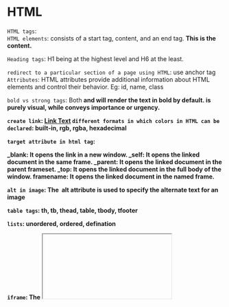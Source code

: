 # HTML
`HTML tags`: <b> </b>  
`HTML elements`: consists of a start tag, content, and an end tag. <b>This is the content.</b>

`Heading tags`: H1 being at the highest level and H6 at the least.

`redirect to a particular section of a page using HTML`: use anchor tag 
`Attributes`: HTML attributes provide additional information about HTML elements and control their behavior. Eg: id, name, class

`bold vs strong tags`: 
Both <b> and <strong> will render the text in bold by default.
<b> is purely visual, while <strong> conveys importance or urgency.

`create link`: <a href="url">Link Text<a>
`different formats in which colors in HTML can be declared`: built-in, rgb, rgba, hexadecimal

`target attribute in html tag`: <link target="_blank|_self|_parent|_top|framename">

_blank: It opens the link in a new window.
_self: It opens the linked document in the same frame.
_parent: It opens the linked document in the parent frameset.
_top: It opens the linked document in the full body of the window.
framename: It opens the linked document in the named frame.

`alt in image`: The <img> alt attribute is used to specify the alternate text for an image

`table tags`: th, tb, thead, table, tbody, tfooter

`lists`: unordered, ordered, defination

`iframe`: The <iframe> element is still supported and used to embed another HTML document within a current HTML page. src, width, height, title
`embeded`: The <embed> tag in HTML is used for embedding external applications which are generally multimedia content like audio or video into an HTML document. height, src, width, type

`meta tag`: <meta> tags do not display content; they only provide metadata. They help with SEO. Placed inside the head tag

`HTML layout`: 
`Semantic tags`: have meaningful names and clearly describes its meaning to both the browser and the developer.
Eg: header, nav, main, section, article, aside

`HTML entities`: HTML entities are special codes used to display reserved characters, symbols, or invisible characters in HTML documents. 

`non-semantic `: div, span

`void elements`: The elements that only have start tags and do not contain any content within it, these elements are called Void Elements
`changing inline to block`: display: block
`Container vs Empty tags`: 
The Container tags are generally divided into three parts, i.e., the opening tag, content(which will display on the browser), and closing tag.
Eg: html, head, body
The Empty Tags that do not contain any closing tags are known as empty tags. Eg: br, link, img

`media element tags`: audio, video, source

`inline block inline-block`

1. Inline
Definition: Inline elements are displayed in line with the text or other inline elements, without starting on a new line. They only take up as much width as necessary and do not break the flow of the content.
Examples: <span>, <a>, <strong>, <em>, <img>.
Behavior:
Does not start on a new line.
Only takes up as much width as the content.
Cannot have width and height set explicitly.
Margins and paddings only apply horizontally; vertical margins and paddings do not affect the surrounding layout.

2. Block
Definition: Block elements are displayed as blocks, occupying the full width of their parent container, and always start on a new line.
Examples: <div>, <p>, <h1>, <ul>, <li>.
Behavior:
Starts on a new line, pushing other content below.
Takes up the full available width of its parent by default.
Can have width, height, margins, and padding set explicitly.
Margins and padding affect both the vertical and horizontal layout.

3. Inline-Block
Definition: Inline-block elements combine characteristics of both inline and block elements. They flow inline with other elements but behave like block elements, meaning you can set width, height, padding, and margins.
Examples: Commonly used with <span>, <button>, <input>, and <img> when their behavior is altered via CSS.
Behavior:
Does not start on a new line; flows inline with other content.
Respects the width and height properties, unlike inline elements.
Margins and padding affect both vertical and horizontal positioning.

`div vs span`: div: block  span: inline, used to attach css to small section
`How can we create a nested webpage in HTML?`: iframe, embeded tag


# CSS(https://www.geeksforgeeks.org/css-interview-questions-and-answers/)

`selectors` in css

        Universal Selector(*)
            Selects all elements in the document.

        Element Selector
            p {
                color: blue;
            }

        class Selector(.)
        id selector(#)
        descendant selector ('')
        child selector (>)  

        Grouping Selector (Selector1, Selector2)
        h1, h2, h3 {
            font-family: Arial, sans-serif;
        }

        Pseudo-classes 
        a:hover {
            color: red; /* Applies when hovering over a link */
        }

        `child selector example`

        <div>
            <p>Selected by child selector</p>
            <section>
                <p>Not selected by child selector</p>
            </section>
        </div>

        div > p {
            color: red;
        }
        Only the first <p> inside the <div> is selected because it is a direct child. The second <p> is not selected because it is nested inside the <section>.

        `descendant selector example`
        <div>
            <p>Selected by descendant selector</p>
            <section>
                <p>Also selected by descendant selector</p>
            </section>
        </div>

        div p {
            color: blue;
        }

        Both <p> elements inside the <div> will be selected, even though the second <p> is nested within a <section>.


`rgba`(red green blue )
A (Alpha) which specifies the transparency of elements. The value of alpha lies between 0.0 to 1.0 where 0.0. represents fully transparent and 1.0 represents not transparent.

`margin vs border`
Margin is used to create space around elements and padding is used to create space around elements inside the border.


`CSS box model`
The CSS box model is a container that contains multiple properties including borders, margin, padding, and the content itself.
Box-Model has multiple properties in CSS. Some of them are given below:

borders
margins
padding
Content

`CSS overflow`
The CSS overflow controls the big content. It tells whether to clip content or to add scroll bars. The overflow contains the following property:

visible
hidden
scroll
auto
1. Visible: The content is not clipped and is visible outside the element box.

2. Hidden: The overflow is clipped and the rest of the content is invisible.

3. Scroll: The overflow is clipped but a scrollbar is added to see the rest of the content. The scrollbar can be horizontal or vertical.

4. Auto: It automatically adds a scrollbar whenever it is required.

Overflow-x and Overflow-y: This property specifies how to change the overflow of elements. x deals with horizontal edges and y deals with vertical edges.

`CSS positioning`(Read from the question gfg)

# JAVASCRIPT                                                                  

Data Types 
    Primitive: boolean string 
    Non Primitive Objects      


`Hoisting`: Hoisting is a JavaScript mechanism where variables, function declarations and classes are moved to the top of their scope before code execution. 

function hoisitng is done completely 
greet() // hii output

function greet() {
    console.log('hii')
}


variable hoisting returns undefined in case of var and refrenceError in case of let and const

greet()
function greet() {
    console.log('firstName') // undefined
    var firstName = 'manav';
    console.log('lastname') // throws Error Refrence Error
    let lastName = 'bansal'
}

== vs === : Type checking in JS

if("0" == false ) return true  // True as 0 will coreced to false implicit corion
if("0" === false ) return true  // False Strict checking

`coercion`: Implict conversion of one data type to another
String coercion: 3 + "3" = "33" (Number value is automatically changed to string type)

Implicit Coercion: 3 + "3" = "33" (Number value is automatically changed to string type)
Explicit Coercion:Number(), a.toString() // methods for explicit coericion 

`statically or Dynamically`: 
JS is a Dynamically typed language means the variable type is checked during run time 

pass by value vs pass by refernce

`IIFE`: IIFE (Immediately Invoked Function Expression) is a JavaScript function that runs as soon as it is defined. The signature of it would be as below,

(function () {
  // logic here
})();


`HOF`: Functions which takes another function as argument or return a function as output  
First Class Functions: If a function can be treated as a argument, variable or can be returned from a function

`this`: this keyowrd refers to the object that the function is a part of


the value of this changes based on where and hoe its used

- this refers to the object that the method is called on

const child = {
    name: 'manav',
    age: 18,
    yourBio = () => {
        console.log(`my name is ${this.name} and age is ${this.age}`) // inside the obj this refers to the child
    }
}

child.yourBio();

- this refres to the window object in global context

console.log(this)

- this refers to the global context inside simple function

function fun(){
    console.log(this)
}

- this refers to the instance inside the constructor
- Arraow function don't have there own this. Instead they inherit this from the surronding context in which they are defined. This is called lexical scooping.
- Inside classes this refres to the instance of the class

there are basically three values of this 

global context
object itself
surronding this 


If you're running this in strict mode ('use strict'), this at the top level of a module will be undefined. Otherwise, it should point to the window object in a browser environment.

Examples: 

1. const obj = {
    name: "manav",
    takeSelfie: function() {
        console.log(this.name)
    }
}

obj.takeSelfie() // manav

2. console.log(this) // Global context

3. function greet() {
    console.log(this)
}

greet() // the global object


`call apply bind`
Call: The call() method invokes a function with a given this value and arguments provided one by one
Apply: Invokes the function with a given this value and allows you to pass in arguments as an array
Bind: returns a new function, allowing you to pass any number of arguments


`Rest vs spread operator`:  

The rest operator collects multiple elements and condenses them into a single array or object
function a(...numbers){
    console.log(numbers)
}

a(1, 2, 3, 4)


Spread operator
The spread operator expands or spreads elements from an array, object, or iterable into individual elements

const arr1 = [1, 2, 3];
const arr2 = [4, 5, 6];
const combined = [...arr1, ...arr2];
console.log(combined); // Output: [1, 2, 3, 4, 5, 6]

# call_apply_bind

const obj = {
    name: 'manav',
    type: 'human'
}

function greet(msg){
    console.log(`Hii ${this.name} `, msg)
}
greet.`call`(obj, 'later')
greet.`apply`(obj, ['later'])
const newGreet = greet.`bind`(obj)
newGreet('later')


`Scope and Scope chain`

`Closures`: A closure is the combination of a function bundled(enclosed) together with its lexical environment within which that function was declared. i.e, It is an inner function that has access to the outer or enclosing function’s variables, functions and other data even after the outer function has finished its execution.

var let const

arrow functions
`promises`: Its an object representing eventual completion or failure of an async operation.   
callback
Dead Temporal Zone
Strict Mode

`Cookie`: A cookie is a piece of data that is stored on your computer to be accessed by your browser.
Akshay Saini notes

`Slice`: Slice method doesn't mutate the original array but it returns the subset as a new array.
`Splice`: Splice method modifies the original array and returns the deleted array.

Callback Hell

setTimeout(()=>{

}, 1000)

function fun(){

}

Inversion of Control: When we pass a function inside another function we are giving the control of that function to some another function and that can be really dangerous

api.createOrder(cart, function (){
    api.payment(function (){
        api.showPaymentPage()
    })
})

Removing callback hell

createOrder(cart)
.then((orderId)=> return proceedToPayment())
.then((paymentInfo)=> return showOrderSummary())
.then((balanceInfo)=> return showbalanceInfo())
.catch(()=>)


Creating a promise

return new Promise(function(resolve, reject){

})

async
async functions always returns a promise (either you return a promise or async will wrap return statement inside promise and return it) 

function getData() {
    setTimeout(()=> {
        return new Promise((res olve, reject)=>{
            resolve("resolved")
        })
    }, 100000)
}

function getData2() {
    setTimeout(()=>{
        return new Promise((resolve, reject)=>{
            resolve("resolved")
        })
    }, 200000)
}

async getDat(){
    const val1 = await getData()
    console.log(val1)
    const val2 = await getData2()
    console.log(val2)
}

after 10 sec first result
then after 10 sec second result

`Promise.all([])`

Promise.all is used to execute multiple promises concurrently and resolve them into a single promise
Returns a single promise.
Resolves only when all promises have resolved.
Rejects immediately if any promise is rejected.

# Promise.all([promise1, promise2, promise3])
  .then((results) => {
    console.log(results); // Output: [10, 20, 30]
  })
  .catch((error) => {
    console.error('One of the promises rejected:', error);
  });

# Promise.allSettled([])

Promise.allSettled is used to execute multiple promises concurrently and resolve them into a single promise that fulfills when all of the input promises have settled (either fulfilled or rejected). Unlike Promise.all, it does not reject when a promise is rejected; it waits for all promises to settle.

const promise1 = Promise.resolve(10);
const promise2 = Promise.reject('Error in promise2');
const promise3 = new Promise((resolve, reject) => {
  setTimeout(() => resolve(30), 1000); // Resolved after 1 second
});

# Promise.allSettled([promise1, promise2, promise3])
  .then((results) => {
    console.log(results);
    // Output:
    // [
    //   { status: 'fulfilled', value: 10 },
    //   { status: 'rejected', reason: 'Error in promise2' },
    //   { status: 'fulfilled', value: 30 }
    // ]
  });



Promise.race([])

# How to make object immutable 
using Object.freeze(obj)

# async vs defer

Html page parsing is done line by line whenever the page encouters script tag it starts downloading the script file and then parse code after that. 
In case of async the whenevner the html encouters async script it starts downloading it in the background and continues parsing the html when the 
script is downloaded it stops parsing immediately and executes the script file. In case of defer everything is same its just that when whole parsing is 
done then only execution of script is done

# In JavaScript, you can accept a variable number of arguments in a function using the arguments object or the rest parameter (...).

function displayArgs() {
  for (let i = 0; i < arguments.length; i++) {
    console.log(arguments[i]);
  }
}
displayArgs(1, 2, 3, 4);

function displayArgs(...args) {
  args.forEach((arg) => console.log(arg));
}
displayArgs(1, 2, 3, 4);



# Shallow cloning vs deep cloning

const userDetails = {
  name: "John Doe",
  age: 14,
  verified: false
};

const newUser = userDetails;
console.log(newUser); // {name: 'John Doe', age: 14, verified: false}

The original object is affected because objects are reference types.
This means any value you store either in the clone or original object points to the same object.
Changing the value using newUser will also change the value of userDetails


If you want to copy without reference type below are the ways to do it 
Copying using different techniques

const newUser = {...UserDetails}
const newUser = Object.assign({}, userDetails)
const newUser = JSON.parse(JSON.stringify(userDetails))


// Deep object
const userDetails = {
  name: "John Doe",
  age: 14,
  status: {
    verified: false,
  }
};

Notice that the deep object has more than one level because there is another object in the userDetails object.
A deep object can have as many levels as you want.

Note: When you use the spread operator or Object.assign() method to clone a deep object, the deeper objects will be referenced.

# Read shallow and deep clone(https://www.freecodecamp.org/news/clone-an-object-in-javascript/)

# regex

const regex = /pattern/flags;


# built in methods (https://dev.to/elpepebenitez/built-in-methods-in-javascript-4bll)
# Additional Methods: 
    Split
    join
    a.toString()

# map filter reduce

const arr = [1, 2, 3, 4];
const output = arr.map((x) => x*2 ) [2, 4, 6, 8]
const output2 = arr.filter((x) => x > 2) [3, 4]


function getSum(arr){
    let sum = 0;
    for(let i = 0; i < arr.length; i++){
        sum += arr[i]
    }
}

getSum(arr)

or

const output3 = arr.reduce((acc, curr)=>{
    acc = acc + curr
    return acc
}, 0) // 10

Reduce takes 2 arguments first is the function which has 2 params acc, curr
and second is the intial value of acc

acc is the accumulate(or behave like the sum variable above)
curr is the curr element 


# closure
function outerFunction() {
    let outerVariable = "I'm outside!";
    
    function innerFunction() {
        console.log(outerVariable);
    }
    return innerFunction;
}

const closure = outerFunction();
closure(); // Output: "I'm outside!"


# see nodejs_practice where implemented everything

# Debouncing in JavaScript
Debouncing is a technique used to control the rate at which a function is executed. It ensures that a function is only called after a certain delay has passed since the last time it was invoked. This is particularly useful for handling events like resizing, searching, or scrolling efficiently.

# Garbage collection
Memory management in JavaScript is performed automatically and invisibly to us
The main concept of memory management in JavaScript is reachability.
Simply put, “reachable” values are those that are accessible or usable somehow. They are guaranteed to be stored in memory.


function getNumbers() {
  return [1, 2, 3];
}
const firstResult = getNumbers();
const secondResult = getNumbers();
console.log(firstResult === secondResult); // false 


`Event binding` is a concept in JavaScript that allows you to attach event listeners to DOM elements so that specific
functions (event handlers) are executed when a particular event occurs 
(e.g., clicking a button, hovering over an element, pressing a key). 
Event binding is crucial for creating interactive web applications.

`event bubling`: The process of propagating from the closest element to the farthest away 
element in the DOM (Document Object Modal) is called event bubbling.

`event capturing`: the process of propagating from the farthest element to the closest 
element in the DOM is called event capturing. 

`e.stopPropogation()` to end event capturing and bubling

Document → HTML → Body → Parent Element → Target Element (`Capturing`)
Target Element (Event Handling)
Target Element → Parent Element → Body → HTML → Document (`Bubbling`)

Order of Execution(If both phases are enabled, capturing phase needs to be enabled but the bubbling is by default):

Capturing Phase happens first.
Target Phase is when the event is handled by the target element itself.
Bubbling Phase happens last, after the target phase, as the event bubbles back up.

# Javascript-refrences(https://daveceddia.com/javascript-references/)

When a variable holds one of these primitive types, you can’t modify the value itself. 
You can only reassign that variable to a new value.

The difference is subtle, but important!

Said another way, when the value inside a box is a string/number/boolean/symbol/undefined/null, 
you can’t change the value. You can only create new boxes.

This is why, for example, all of the methods on strings return a new string 
instead of modifying the string, and if you want that new value, you’ve gotta store it somewhere.


The other category is the object type.

The big difference from primitive types is that objects are mutable! 
You can change the value in the box.

# Cloning the objects: Three different ways below are

# Spread Method
let clone = { ...userDetails }

# Object.assign() Method
let clone = Object.assign({}, userDetails)

# JSON.parse() Method
let clone = JSON.parse(JSON.stringify(userDetails))

# Loadash to clone the objects 

# map vs forEach

`Return Value`:
map: Returns a new array with the results of applying the provided function.
forEach: Returns undefined and is used only for side effects.


`Chaining`:
map: Can be chained with other array methods (e.g., .filter(), .reduce()) because it returns an array.
forEach: Cannot be chained directly because it returns undefined.

# Generator function

In JavaScript, a generator is a special type of function that can pause its execution and later resume from where it left off. This is achieved using the function* syntax to define a generator function and the yield keyword to pause and resume execution.


`block scope`
Anything inside this {} is block 

var variables are function scoped, they will be stored in the global context while let and const are blocked scope
there will be a different way to store them and it will be blocked scope


{   
    
    var a = 10;
    var b = 100;
    var c = 1000;
    console.log(a) // Output: 10 shadowing in js
    console.log(b)
    console.log(c) 
}
console.log(a) // Output: 10
console.log(b) // Output: Reference error

`shadowing in JS`
    
var a = 100;
let b = 20

{
    var a = 10;
    let b = 200;
    console.log(a) // Output: 10 shadowing in js
    console.log(b) // Output: 200
}
console.log(a) // Output: 10
console.log(b) // Output: 20

we know that let and const are stored in different scope than the global scope, it is known as script scope

so there will be 3 scopes as defined below

Global scope: 
a = 10

Script scope: 
b = 20

block scope: 
b = 200

# scope hierarchy in JavaScript. The priority of scopes goes from inner-most to outer-most scope. In other words, the inner scope has more priority than the outer scope. That is why, the variables inside the function are prioritized and then when the function ends, they are gone from the memory.


# Object.create() for inheritance, using extend keyword is also for inheritance

const parent = {
    lastName: "bansal";
    motherTongue: "Punjabi"
}

const child = Object.create(parent)
child.firstName = "manav"

console.log(child.lastName) "bansal"

# Methods in Js
Object.defineProperty()

# Polyfills
A polyfill is a piece of code (usually JavaScript) that adds missing functionality to older browsers that do not support modern features.

Why Do We Need Polyfills?
1. 🌍 Cross-Browser Compatibility: Older browsers may not support ES6+ features like map, filter, reduce, Promise, etc.
2. 🏗 Backward Compatibility: Allows new JavaScript features to work in older environments.
3. 🚀 Enhances User Experience: Ensures smooth functionality across different devices.

# Polyfill Example for map

Array.prototype.myMap = function(callback){
    let result = []
    for(let i = 0; i < this.length; i++){
        result.push(callback(this[i], i, this))
    }
    return result
}

let array = [1, 2, 3, 4]
const result = array.myMap((num) => num * 2)
`console.log(result)`


# React 
# code Splitting(https://dev.to/franklin030601/code-splitting-in-react-js-4o2g)

Major features of react
    JSX (developer write Html in JS code)
    Virtual DOM
    SSR
    Unidirectional data flow
    reusable components

`Data binding`(https://www.joshwcomeau.com/react/data-binding/)
 
`Functional Components`
    Function components are the simplest way to create a component in React. They are pure JavaScript functions that take a props object as the first parameter
    and return React elements to display the output.

`Class Components`

Alternatively, you can use ES6 classes to define a component. 

`StateReact`
State of a component is an object that holds some information that may change over the lifetime of the component.
 The important point is whenever the state object changes, the component re-renders.

`Props`
Props are inputs to components. They are single values or objects containing a set of values that are passed to components on creation similar to HTML-tag attributes.


The state entity is managed by the component itself and can be updated using the setter(setState() for class components) function.
Unlike props, state can be modified by the component and is used to manage the internal state of the component.
Moreover, changes in the state trigger a re-render of the component and its children. The components cannot become reusable with the usage of state alone.

On the otherhand, props (short for "properties") are passed to a component by its parent component and are read-only, meaning that they cannot be modified by the own component itself. Also, props can be used to configure the behavior of a component and to pass data between components. The components become reusable with the usage of props.

`Virtual DOM`
The Virtual DOM (VDOM) is an in-memory representation of Real DOM

`React Fiber`
Fiber is the new reconciliation engine or reimplementation of core algorithm in React v16

`Reconciliation`
Reconciliation is the process of comparing the previous state of the DOM with the new state, identifying the differences, and updating only the necessary parts to reflect the changes. 
The diffing algorithm is a core part of this reconciliation process in React.js

`Diffing algo`

`Controlled Component`
A component in react is referred to as controlled when we let react control the component for us. 
It means that the component controls the input form, and all of its changes are completely driven by event handlers like setState().

`Uncontrolled`
Uncontrolled Components are the components that are not controlled by the React state and are handled 
by the DOM (Document Object Model). So in order to access any value that has been entered we take the help of refs.

`Controlled vs uncontrolled`
In a controlled component react, state handles all the form data, whereas, in an uncontrolled component, the HTML form element data is managed by only the DOM.
If you are using a controlled component, you are in control of your form input values. The developer can decide what to insert or not and where to insert it.

`Pure Components`
Pure components are the components which render the same output for the same state and props.
In function components, you can achieve these pure components through memoized React.memo() API wrapping around the component.
This API prevents unnecessary re-renders by comparing the previous props and new props using shallow comparison. So it will be helpful for performance optimizations.

`HOC` What When Why How
React.Memo()
A Higher-Order Component (HOC) in React is like a chef’s recipe that takes a basic ingredient (a component) and
adds special seasonings and flavors (additional props and behavior) to create a customized dish (a new component) without altering the original recipe (component).

`StateFul`
If the behaviour of a component is dependent on the state of the component then it can be termed as stateful component. 
These stateful components are either function components with hooks or class components.

`StateLess`
If the behaviour of a component is independent of its state then it can be a stateless component. You can use either a function or a class for creating stateless components.

`Key` in React
A key is a special attribute you should include when mapping over arrays to render data. Key prop helps React identify which items have changed, are added, or are removed.

Why should index not be used as key

`Functional vs Class Components`
Functional components are simple functions that accept props and return JSX. They are stateless and don't use a constructor or React lifecycle methods.

Class components are ES6 classes that extend React.Component. They have a render method, can use state, a constructor, and React lifecycle methods. They are suitable for managing state and implementing more
complex logic.

React Hooks
React Hooks are built-in functions introduced in React version 16.8 that allow developers to utilize state and lifecycle methods within functional components.

`useState()`
The useState() is a fundamental React Hook used to introduce state variables into functional components

`useEffect()`
Enables performing side effects in functional components, like data fetching or DOM manipulation.

`useContext()`
Creates shared data accessible by components in a hierarchy without passing props through each level

`useReducer`
`useMemo`
The useMemo hook in React is used for memoizing expensive calculations so that they are not unnecessarily recomputed on every render
`useCallback`
The useCallback hook in React is used to memoize callback functions, similar to how useMemo is used to memoize values.
It's particularly useful when passing callbacks to child components that rely on reference equality to avoid unnecessary re-renders.

`useRef`
The useRef is a hook that allows to directly create a reference to the DOM element in the functional component.
Unlike useState if we change a value in useRef it will not re-render the webpage

`Ref` Access and interact with DOM elements directly in react. They dont allow rerenders

`JSX`
    Syntatic sugar for react.createElement()
    Javascript XML
    javascript along with HTML

`Difference between Element and components`
    Element: Plain object describing what you want to appear on the screen <div>Login</div>
    Components:  A component can be declared in several different ways. It can be a class with a render() method or it can be defined as a function. In either case, it takes props as an input, and returns a JSX tree as the output

`Different phases in react lifecyle`
    Intializing
    Mounting: Component is first created and inserted into the DOM
    Updating: Components state and props are changed
    Unmounting: Component is removed from DOM

`Mounting` phase: 3 main lifecycle Methods
componentWillMount(): The componentWillMount() lifecycle hook is primarily used to implement server-side logic before the actual rendering happens, such as making an API call to the server.

Method is invoked right before component is rendered on the screen for the first time

componentDidMount():  All the AJAX requests and the DOM or state updation should be coded in the componentDidMount() method block.


Method is invoked right after component is rendered on the screen for the first time

`Updating`:  It is also responsible for handling user interaction and passing data within the component hierarchy. Some of the lifecycle methods falling into this category are as follows:

componentWillReceiveProps(): The method invoked immediately before the props of a mounted component get reassigned.

shouldComponentUpdate(): The method invoked before deciding whether the newly rendered props are required to be displayed on the webpage or not.

componentWillUpdate(): The method invoked immediately before the component is re-rendered after updating the states and/or properties.

componentDidUpdate(): The method invoked immediately after the component is re-rendered after updating the states and/or properties.

`Unmounting`: Unmounting is the last phase of the ReactJS component lifecycle. This phase includes those lifecycle methods which are used when a component is getting detached from the DOM container. It is also responsible for performing the required cleanup tasks. Once unmounted, a component can not be re-mounted again. 

componentWillUnmount(): The method invoked immediately before the component is removed from the DOM at last, i.e. right when the component is completely removed from the page and this shows the end of its lifecycle.


`Props Drilling`
`Context`
Context provides a way to pass data through the component tree without having to pass props down manually at every level.

In a typical React application, data is passed top-down (parent to child) via props, but such usage can be cumbersome for certain types of props (e.g. locale preference, UI theme) that are required by many components within an application. Context provides a way to share values like these between components without having to explicitly pass a prop through every level of the tree.

# Error boundaries
Error boundaries are a feature in React that allows you to catch JavaScript errors in the component tree, log those errors, and display a fallback UI instead of crashing the whole application.

`Redux`

Redux is a state management library used for predictable state management in JavaScript applications.
How Why When 

`Server Side Component` use server hooks are not supported 

SSR VS CSR
SEO

Some project to discuss about

We are currently building a new project named as multiboard kanban view. So what it basically does is that there are multiple boards around and there are items inside the board so we fetch those items on the basis of status for those items and show them on the multiboard for better user experience. Everything was running fine until we tested our code for more than 50 boards and 1000 items intially it took a lot of time to load that kanban view and later with more and more items it failed eventually. So to tackle that problem we build a our code using a npm package named as react window

If there is one thing known for being expensive when it comes to developing web pages, it’s manipulating the DOM. React itself aims to decrease the number of times we directly interact with the DOM.

The libraries we’ll discuss in this article help manipulate the DOM in a more effective way when rendering an extensive list of items. They work with the premise that items in a list that are not currently being shown to the user don’t need to exist in the DOM just yet.

List virtualization, or windowing, is a technique for improving the performance of rendering long lists by only writing the visible portion of the list to the DOM.

This works by having a small window element moving over a bigger container, which will host the items, but will only render the items that are currently visible to the user through that window. A few other items in the list, which are outside the limits of the window but are close to the upper and lower boundaries, might be rendered so that when they enter into the view, they will already be loaded into the page. This gives the user a more natural scrolling experience.

Without windowing, React has to write your entire list to the DOM before one list item is visible. So if I had 10,000 list items, I’d have to wait for React to write at least 10,000 <div />s to the DOM before the first item in that list is visible. Ouch.



# React Router
# refforwarding, examples of useRef, useCallback, useMemo, portals,
# concurrent react

# Redux

# Nodejs


Nodejs is single threaded asynchronous event driven javascript run time environmnet

package.json: configration file in which we can add scripts and have dependencies of our project
`Modules`: 
Consider modules to be the same as JavaScript libraries.
A set of functions you want to include in your application.

`Built-in Modules`

http
url
fs

`Local Modules`

When you work with Node.js, you create local modules that you load and use in your program.
const sayHello = require('./sayHello')
sayHello("Maria")

`Third-Party Modules`
npm install <name-of-package>

import modules require modules
module.export = add

`URL`: uniform resource locator

https://ww.manav.com/about?userId=1:

https: protocol(HyperText Transfer Protocol Secure) (Encrypted)
http: (not secure),
ws : (web-sockets)
www.manav.com: Domain- User Friendly Name of IP address of my server
/about: path
userId=1: query params


HTTP Method

GET: GET request is used to read/retrieve data from a web server. GET returns an HTTP status code of 200 (OK) if the data is successfully retrieved from the server.

POST: POST request is used to send data (file, form data, etc.) to the server. On successful creation, it returns an HTTP status code of 201.

PUT: A PUT request is used to modify the data on the server. It replaces the entire content at a particular location with data that is passed in the body payload. If there are no resources that match the request, it will generate one.

PATCH: PATCH is similar to PUT request, but the only difference is, it modifies a part of the data. It will only replace the content that you want to update.

DELETE: A DELETE request is used to delete the data on the server at a specified location.

HEAD: No message body

OPTIONS: what operations are available


The POST method is used to submit data to a server, the PUT method is used to replace or create a resource at a specific URL, and the PATCH method is used to apply partial modifications to a resource.

cookies
The cookies are the data stored in the user’s browser for quick access. For example, whenever we log in to any website, the server returns the access token, which can be stored in the browser’s cookie with the expiry time. So, whenever a user revisits the website, they don’t need to log in to the website repeatedly if the access token stored in the cookies has not expired

Authentications
Authentication is the process of verifying the identity of a user, ensuring they are who they claim to be. This is typically achieved through the use of credentials, such as usernames and passwords.

Authentication Best Practices

Use HTTPS: Always use HTTPS to secure data transmission between the client and server, especially when handling login credentials.
Password Hashing: Store passwords securely by hashing and salting them. Libraries like bcrypt can help with this.
Session Management: Use secure and random session tokens to manage user sessions.

libraries:

 passport.js: Passport.js is a widely-used authentication library for Node.js. It supports various authentication strategies, including local (username and password), OAuth, and OpenID
 JWT: JSON Web Tokens are a popular way to implement authentication and authorization in Node.js. Users receive a token upon login, which they include in subsequent requests

Authorization
Authorization defines what actions a user is allowed to perform after they’ve been authenticated. It involves granting or denying access to specific resources or functionality.

Role-Based Access Control (RBAC): Implement RBAC to assign roles (e.g., admin, user) to users and restrict access based on their roles.
Middleware: Use middleware functions to check a user’s permissions before granting access to a route or resource.

express middlewares:  
Middleware functions are functions that have access to the request object (req), the response object (res),

HTTP vs https: 

http is like a open postcard any one can open and read the data whereas in https its like a secured lock that can only be open with a key, https encrypts the data using ssl or tls and then the data is send from the one part to another. 
http run over port 80 and https run over port 443

`Http status messages`(https://www.w3schools.com/tags/ref_httpmessages.asp)
`Http headers`(https://www.geeksforgeeks.org/http-headers/)

There are two types of API functions in Node.js:
Asynchronous, Non-blocking functions
Synchronous, Blocking functions

Libuv its a library which has implementation of Event Loop and Thread Pool
event emitter

V8 is the name of the JavaScript engine that powers Google Chrome. It's the thing that takes our JavaScript and executes it while browsing with Chrome. V8 is the JavaScript engine i.e. it parses and executes JavaScript code.

Generally, Buffer refers to the particular memory location in memory. Buffer and array have some similarities, but the difference is array can be any type, and it can be resizable. Buffers only deal with binary data, and it can not be resizable

streams

# Backend

`CORS` origin: 

different servers doesn't allow the request localhost:3000 and localhost:3001 will give a CORS origin error

Solutions: Tell the backend developer to whitelist the domain or ip
`Proxy`
`static assests `
`dotenv`

`.gitignore generator`
`.gitkeep`

`cors`: (https://dev.to/arbazsiddiqui/cors-understanding-cross-origin-resource-sharing-4fj)(https://rbika.com/blog/understanding-cors)
`cookie parser`:cookie-parser is middleware that simplifies handling cookies. It parses incoming cookies from client requests and makes them accessible in the req.cookies object. This makes it easier to read and manipulate cookies in your Express JS application without manual parsing.
`express.json()`: It is a method inbuilt in express to recognize the incoming Request Object as a JSON Object. This method is called as a middleware in your application using the code: app.use(express.json());
`express.urlencoded()`: It is a method inbuilt in express to recognize the incoming Request Object as strings or arrays. This method is called as a middleware in your application using the code: app.use(express.urlencoded());
`express.static()`: It serves static files and is based on serve-static. 

`package.json`

express: "^4.19.0" ----> Why do we have three dot in the version

4       .     19   .   0
(Major)     (Minor)     (patch)


patch: Small change/bugfix          =====> 4.19.1
Minor: backward compatable          =====> 4.20.1
Major: when breaking changes happen =====> 5.20.1

^ ====> Allowing my project to automatically updated to 4.x.x
~ ====> Find what will happen


`Authorization`
Authorization is the process of checking permission. Once the user has logged in, i.e., the user has been authenticated, the process of reviewing the permission to see if the user can perform the relevant operation or not is called authorization.


`Authentication`: Authentication is the process of verifying the identity. For example, when you enter your credentials at a login screen, the application here identifies you through your credentials. So this is what the authentication is, the process of verifying the identity.

`HTTP Basic Authentication`(https://roadmap.sh/guides/http-basic-authentication):  
sends the WWW-Authenticate header with the value set to Basic, which tells the browser that it needs to trigger the basic authentication flow.

`Cookie based Authentication`: Cookies are domain specific

SSO:

JWT: 

OAuth(https://www.youtube.com/watch?v=sjvL24fciQg&ab_channel=DuoCoderz)


`Multer`
`Cloudinary`

`http Headers`

Request Headers:  from client
Response Headers: from server
Representation Headers: encoding/compression
Payload: data

Most common headers:
    Accept: application/json
    user-agent: postman etc
    authorization
    content-type
    cookie
    cache-control

CORS Headers
Security Headers


HTTP Status Code

1xx Informational
2xx Success
3xx Redirectional
4xx Client Error
5xx Server Error

101 Continue
102 Processing
200 OK
201 created a new resource
202 accepted not completed
301 temporary redirect
302 permanent redirect
400 bad request
401 unauthorized
402 payment required
404 not found
500 internal server error
504 Gateway timeout


# MySQL
MySQL is an open-source relational database management system (RDBMS) that is widely used for managing structured data.

CREATE DATABASE mydatabase;


IN: multiple condition in one WHERE CITY IN() Shothand for multuple OR
ORDER BY     ASC DESC
INSERT INTO table_name (column1, column2, column3, ...)
VALUES (value1, value2, value3, ...);

UPDATE SET
DELETE
SELECT * FROM Customers
LIMIT 3 OFFSET 3(Offset 3 means start from index 4);
MIN
MAX
COUNT
AVG
SUM
LIKE
The percent sign (%) represents zero, one, or multiple characters
The underscore sign (_) represents one, single character
LIKE 'a%;
LIKE '_a'
AS
JOIN
UNION



select s.name, s.rollNo, sc.course from STUDENT s LEFT JOIN STUDENT_COURSE sc where s.rollNo = sc.rollNo

# Database

`Normalization`: It is a technique to remove or reduce duplicay from a table Row
Row level: 2 rows are exactly the same, To remove set a primary key in the table

Column Level: 2 columns are exactly same
problems: insertion, updation, deletion problems

`Indexing in mongodb`: 

Indexing is a crucial feature that enhances query processing efficiency. When we simply find using find() command, COLSCAN is done and we are able to find the document and send that to the server on the other hand if we create an index on a field inside a document suppose on name field we create an index, we have generate a new data structure where the data will be in sorted format for the name and now we will do an index scan, also there will be a pointer to this document and the document will be retreved and send to the server. Indexes are stored in the B-tree(balanced) data structures. It stores index keys(on which indexing is done) and pointer to the documents in the collection. When a query is executed, MongoDB can use the index to quickly locate the documents that match the query by searching through the b-tree and using the pointer can fetch those document from the collections

There is a automatic indexing on the _id field


The trade off
    storage space
    write performance

Different types of indexing
    `Single field`  db.students.createIndex({age: 1}), index is created on the age field and the data is sorted in asc order
    `Compound field` db.students.createIndex({age: 1, gender: 1}) index is created on age and gender, sorting is done first on the age and then gender bases
    `MultiKey index`
    `Text Index`



`Queries`
    createIndex()
    dropIndex()
    getIndexes()
    partialFilterExpression()
        db.students.createIndex({age: 1}, partialFilterExpression: {age: {$gt: 22}}) // indexing will be done only on age which is greater than 22
    covered query

`Winning plan`: if there are 2 indexes inside a query, mongodb will first check which query filter has the least time to fetch the data just before running the query and the one with the least time will be declared as a winning plan it will store this inside the cache so that it doesnt have to run the query again and again to find the winning plan 


# Namaste Nodejs Notes(https://heyashu.in/digital-garden/notes/namaste-node-js/e2-js-on-server)

`server`: A server is simply a remote computer. When you run your React app locally, you call it a "local server"

`Story about JS Engine and Node.js`:
You know how JavaScript runs in browsers? Guess, guess! It’s the JavaScript engine! 🧠 Every browser has its own JS engine. It takes the JS code and converts it. But wait, isn’t the JS engine also software? Yep, it’s a program! And what language is it written in? Hmm, what comes after C? D? Nope, it’s C++! 🤓. Most JS engines, like the V8 engine in Chrome, are written in C++. Check out the GitHub repo of V8 JS engine. Over 70% of the code is in C++! 

Every JS engine is written differently, converting JS code to machine code.
Imagine this: Your JS code ➡️ V8 Engine (C++) ➡️ Machine Code.

`Let's write code`
In browser we a window object that provides us with a lot of functionality, such as setTimeout, setInterval etc. These things are not provided by V8 but by the browsers. In nodejs there is nothing called a browser so we have something called global, now similar to browsers this is not porvided by V8 but is present provided by nodejs. 

`this keyword in node js & globalThis`
this keyword by default in node js does not point to global object, as in browsers self, this, frame and window points to the window object, there is `globalThis`

`Module.exports & require`

So, when you use require to include a new module into another module, the code in the required module runs first, and then the rest of the code in your file executes. You can use the require keyword anywhere in your Node.js code.

Note: You can’t directly access variables and functions from one module in another module just by using require. Even if the code runs, you can't directly access the code. For example, if a module sum.js has a function getSum(), and you import sum.js, you still can't access getSum() in your entry file. But why is that?

The reason is that Node.js modules are encapsulated, which means each module has its own scope. To access variables or functions from another module, you need to explicitly export them using module.exports or exports.Modules protect their code by default.

`Common Js and ES Modules`
What we've learned so far with require and module.exports is called CommonJS Modules or CJS. This is the traditional module system used in Node.js. But there's another module system called ES Modules (or ESM, mjs), which is the standard for JavaScript modules in modern web development.

To use ES Modules in Node.js, you need to set your project to use modules. Create a package.json file and include "type": "module" in it. This tells Node.js to use the ES Module system for your project.


# MongoDB

mongoimport --db salestest --collection listingAndReviews C:\MongoSH\listingsAndReviews.json
mongoexport


`elemMatch`
The $elemMatch operator is used to match a single element in an array that meets all specified conditions simultaneously. This means that $elemMatch does not look across multiple elements in the array; instead, it tries to find a single element that satisfies all conditions defined inside it.

`$and`
Example:
When a condition like { "grades.grade": "A" } is used, MongoDB searches through the grades array within each document to see if there is at least one element where grade is "A".
Similarly, { "grades.grade": "B" } checks if there is at least one element in the grades array with grade equal to "B".

MongoDB does not require both conditions to be true for the same element within the array. Instead, it checks if there’s at least one grade: "A" anywhere in the grades array and at least one grade: "B" anywhere in the same array.
If both conditions are satisfied anywhere within the grades array, the document is considered a match.

`Upsert`
In MongoDB, an upsert operation is used to update a document if it exists or insert a new document if it does not exist
To perform an upsert, you typically use the updateOne, updateMany, or findOneAndUpdate methods with the upsert option set to true

`$elemMatch vs $and`

$elemMatch checks within a single element of the array for all conditions to be true, while $and checks conditions across the whole array, potentially matching separate elements for each condition.

$elemMatch is stricter because it looks for a specific scenario within a single array element, making it more precise when you need a particular combination of values within one element


`pre`
`plugin`    
`methods`

# Interview



sdlc
friend class oops
closures
mvc
assert nodejs
different design patterns
scrum pattern

positioning css

state is immutable

static method

setCount(count + 1)
setCount(count => count + 1)

Upating state is async in nature

.push() returns the length of the array

code splitting 
types of code splitting
why use redux


worker thread, thread, currying
Callback passing and calling
Api gateway
lookup in mongodb
for loop in await
pipeline in mongo db
Access allow origin
Proccess object
Fs module
css sibling selector
db design one to many, many to one , comments of comments

Import vs require
Solid principles in react
UseEffect work under hood 
Infinite scroll
Hydration and problems in it
Security vunerability in react
Async vs parallel vs concurrent
Res in middleWare
Cors for sub domain
Duplex and tam in node.js
react component breaking down
static key word
Arrow , global , anonymous
Deboucing, throttling
Tcp ip
Web rtc
Css preprocessor
Ci cd
Clustered vs non Clustered, which to use when
Clustered index
Eval
Struct vs class
Namespaces
